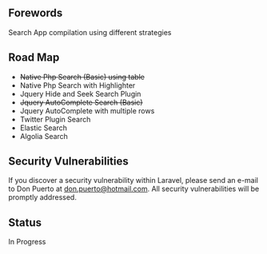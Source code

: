 ## Forewords 
Search App compilation using different strategies 

## Road Map
* ~~Native Php Search (Basic) using table~~
* Native Php Search with Highlighter
* Jquery Hide and Seek Search Plugin 
* ~~Jquery AutoComplete Search (Basic)~~
* Jquery AutoComplete with multiple rows
* Twitter Plugin Search
* Elastic Search
* Algolia Search


## Security Vulnerabilities
If you discover a security vulnerability within Laravel, please send an e-mail to Don Puerto at don.puerto@hotmail.com. All security vulnerabilities will be promptly addressed.

## Status
In Progress